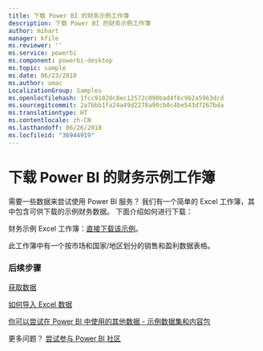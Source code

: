 ```yaml
---
title: 下载 Power BI 的财务示例工作簿
description: 下载 Power BI 的财务示例工作簿
author: mihart
manager: kfile
ms.reviewer: ''
ms.service: powerbi
ms.component: powerbi-desktop
ms.topic: sample
ms.date: 06/23/2018
ms.author: amac
LocalizationGroup: Samples
ms.openlocfilehash: 1fcc91020c8ec12572c090bad4f6c9b2a5963dcd
ms.sourcegitcommit: 2a7bbb1fa24a49d2278a90cb0c4be543d7267bda
ms.translationtype: HT
ms.contentlocale: zh-CN
ms.lasthandoff: 06/26/2018
ms.locfileid: "36944919"
---
```

# <a name="download-the-financial-sample-workbook-for-power-bi"></a>下载 Power BI 的财务示例工作簿
需要一些数据来尝试使用 Power BI 服务？ 我们有一个简单的 Excel 工作簿，其中包含可供下载的示例财务数据。  下面介绍如何进行下载：

财务示例 Excel 工作簿：[直接下载该示例](http://go.microsoft.com/fwlink/?LinkID=521962)。

此工作簿中有一个按市场和国家/地区划分的销售和盈利数据表格。

### <a name="next-steps"></a>后续步骤
[获取数据](service-get-data.md)

[如何导入 Excel 数据](service-excel-workbook-files.md)

[你可以尝试在 Power BI 中使用的其他数据 - 示例数据集和内容包](sample-datasets.md)

更多问题？ [尝试参与 Power BI 社区](http://community.powerbi.com/)

